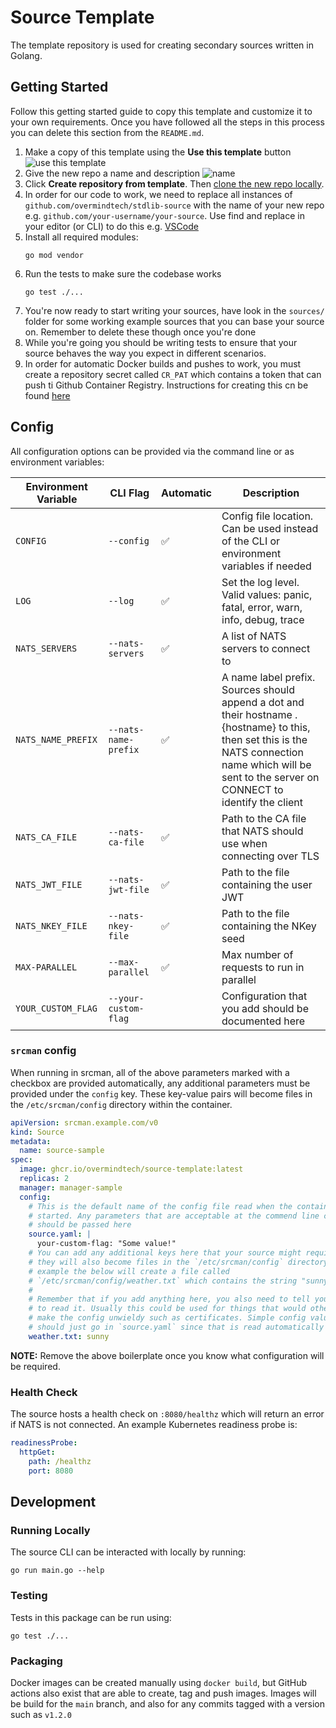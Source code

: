 # Source Template

The template repository is used for creating secondary sources written in Golang.

## Getting Started

Follow this getting started guide to copy this template and customize it to your own requirements. Once you have followed all the steps in this process you can delete this section from the `README.md`.

1. Make a copy of this template using the **Use this template** button ![use this template](https://docs.github.com/assets/images/help/repository/use-this-template-button.png)
1. Give the new repo a name and description ![name](https://docs.github.com/assets/images/help/repository/create-repository-name.png)
1. Click **Create repository from template**. Then [clone the new repo locally](https://docs.github.com/en/repositories/creating-and-managing-repositories/cloning-a-repository).
1. In order for our code to work, we need to replace all instances of `github.com/overmindtech/stdlib-source` with the name of your new repo e.g. `github.com/your-username/your-source`. Use find and replace in your editor (or CLI) to do this e.g. [VSCode](https://code.visualstudio.com/docs/editor/codebasics#_find-and-replace)
1. Install all required modules:
    ```shell
    go mod vendor
    ```
1. Run the tests to make sure the codebase works
    ```shell
    go test ./...
    ```
1. You're now ready to start writing your sources, have look in the `sources/` folder for some working example sources that you can base your source on. Remember to delete these though once you're done
1. While you're going you should be writing tests to ensure that your source behaves the way you expect in different scenarios.
1. In order for automatic Docker builds and pushes to work, you must create a repository secret called `CR_PAT` which contains a token that can push ti Github Container Registry. Instructions for creating this cn be found [here](https://docs.github.com/en/packages/working-with-a-github-packages-registry/working-with-the-container-registry#authenticating-to-the-container-registry)


## Config

All configuration options can be provided via the command line or as environment variables:

| Environment Variable | CLI Flag | Automatic | Description |
|----------------------|----------|-----------|-------------|
| `CONFIG`| `--config` | ✅ | Config file location. Can be used instead of the CLI or environment variables if needed |
| `LOG`| `--log` | ✅ | Set the log level. Valid values: panic, fatal, error, warn, info, debug, trace |
| `NATS_SERVERS`| `--nats-servers` | ✅ | A list of NATS servers to connect to |
| `NATS_NAME_PREFIX`| `--nats-name-prefix` | ✅ | A name label prefix. Sources should append a dot and their hostname .{hostname} to this, then set this is the NATS connection name which will be sent to the server on CONNECT to identify the client |
| `NATS_CA_FILE`| `--nats-ca-file` | ✅ | Path to the CA file that NATS should use when connecting over TLS |
| `NATS_JWT_FILE`| `--nats-jwt-file` | ✅ | Path to the file containing the user JWT |
| `NATS_NKEY_FILE`| `--nats-nkey-file` | ✅ | Path to the file containing the NKey seed |
| `MAX-PARALLEL`| `--max-parallel` | ✅ | Max number of requests to run in parallel |
| `YOUR_CUSTOM_FLAG`| `--your-custom-flag` |   | Configuration that you add should be documented here |

### `srcman` config

When running in srcman, all of the above parameters marked with a checkbox are provided automatically, any additional parameters must be provided under the `config` key. These key-value pairs will become files in the `/etc/srcman/config` directory within the container.

```yaml
apiVersion: srcman.example.com/v0
kind: Source
metadata:
  name: source-sample
spec:
  image: ghcr.io/overmindtech/source-template:latest
  replicas: 2
  manager: manager-sample
  config:
    # This is the default name of the config file read when the container is
    # started. Any parameters that are acceptable at the commend line can and
    # should be passed here
    source.yaml: |
      your-custom-flag: "Some value!"
    # You can add any additional keys here that your source might require and
    # they will also become files in the `/etc/srcman/config` directory. For
    # example the below will create a file called
    # `/etc/srcman/config/weather.txt` which contains the string "sunny".
    #
    # Remember that if you add anything here, you also need to tell your source
    # to read it. Usually this could be used for things that would otherwise
    # make the config unwieldy such as certificates. Simple config values
    # should just go in `source.yaml` since that is read automatically
    weather.txt: sunny

```

**NOTE:** Remove the above boilerplate once you know what configuration will be required.

### Health Check

The source hosts a health check on `:8080/healthz` which will return an error if NATS is not connected. An example Kubernetes readiness probe is:

```yaml
readinessProbe:
  httpGet:
    path: /healthz
    port: 8080
```

## Development

### Running Locally

The source CLI can be interacted with locally by running:

```shell
go run main.go --help
```

### Testing

Tests in this package can be run using:

```shell
go test ./...
```

### Packaging

Docker images can be created manually using `docker build`, but GitHub actions also exist that are able to create, tag and push images. Images will be build for the `main` branch, and also for any commits tagged with a version such as `v1.2.0`
